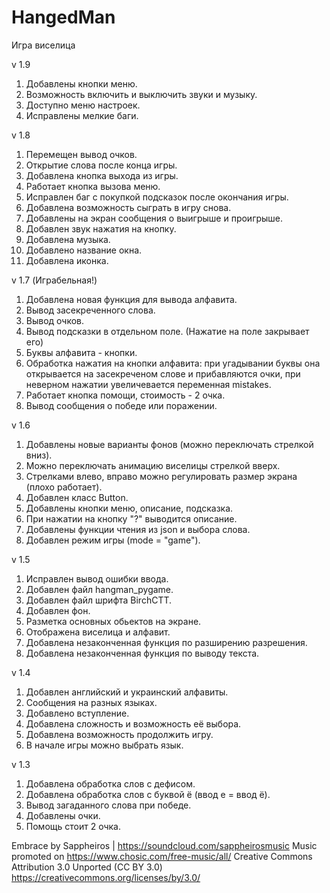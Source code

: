 # HangedMan
Игра виселица

v 1.9
  1. Добавлены кнопки меню.
  2. Возможность включить и выключить звуки и музыку.
  3. Доступно меню настроек.
  4. Исправлены мелкие баги.

v 1.8
  1. Перемещен вывод очков.
  2. Открытие слова после конца игры.
  3. Добавлена кнопка выхода из игры.
  4. Работает кнопка вызова меню.
  5. Исправлен баг с покупкой подсказок после окончания игры.
  6. Добавлена возможность сыграть в игру снова.
  7. Добавлены на экран сообщения о выигрыше и проигрыше.
  8. Добавлен звук нажатия на кнопку.
  9. Добавлена музыка.
  10. Добавлено название окна.
  11. Добавлена иконка.

v 1.7 (Играбельная!)
  1. Добавлена новая функция для вывода алфавита.
  2. Вывод засекреченного слова.
  3. Вывод очков.
  4. Вывод подсказки в отдельном поле. (Нажатие на поле закрывает его)
  5. Буквы алфавита - кнопки.
  6. Обработка нажатия на кнопки алфавита: при угадывании буквы она открывается на засекреченом слове и 
прибавляются очки, при неверном нажатии увеличевается переменная mistakes.
  7. Работает кнопка помощи, стоимость - 2 очка.
  8. Вывод сообщения о победе или поражении.

v 1.6
  1. Добавлены новые варианты фонов (можно переключать стрелкой вниз).
  2. Можно переключать анимацию виселицы стрелкой вверх.
  3. Стрелками влево, вправо можно регулировать размер экрана (плохо работает).
  4. Добавлен класс Button.
  5. Добавлены кнопки меню, описание, подсказка.
  6. При нажатии на кнопку "?" выводится описание.
  7. Добавлены функции чтения из json и выбора слова.
  8. Добавлен режим игры (mode = "game").

v 1.5
  1. Исправлен вывод ошибки ввода.
  2. Добавлен файл hangman_pygame.
  3. Добавлен файл шрифта BirchCTT.
  4. Добавлен фон.
  5. Разметка основных обьектов на экране.
  6. Отображена виселица и алфавит.
  7. Добавлена незаконченная функция по разширению разрешения.
  8. Добавлена незаконченная функция по выводу текста.

v 1.4
  1. Добавлен английский и украинский алфавиты.
  2. Сообщения на разных языках.
  3. Добавлено вступление.
  4. Добавлена сложность и возможность её выбора.
  5. Добавлена возможность продолжить игру.
  6. В начале игры можно выбрать язык.

v 1.3
  1. Добавлена обработка слов с дефисом.
  2. Добавлена обработка слов с буквой ё (ввод е = ввод ё).
  3. Вывод загаданного слова при победе.
  4. Добавлены очки.
  5. Помощь стоит 2 очка.

Embrace by Sappheiros | https://soundcloud.com/sappheirosmusic
Music promoted on https://www.chosic.com/free-music/all/
Creative Commons Attribution 3.0 Unported (CC BY 3.0)
https://creativecommons.org/licenses/by/3.0/
 